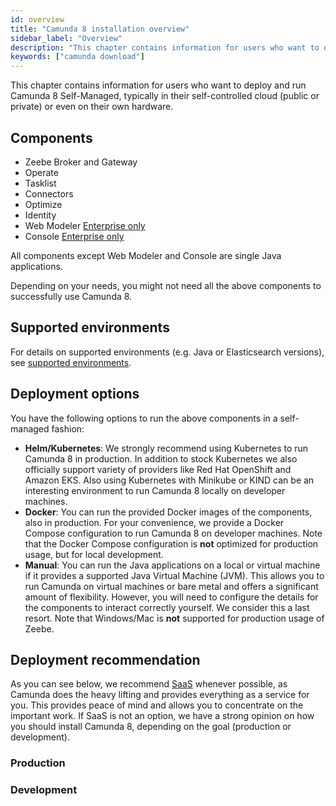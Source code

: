 ```yaml
---
id: overview
title: "Camunda 8 installation overview"
sidebar_label: "Overview"
description: "This chapter contains information for users who want to deploy and run Camunda 8 Self-Managed in their self-controlled cloud or own hardware."
keywords: ["camunda download"]
---
```


This chapter contains information for users who want to deploy and run Camunda 8 Self-Managed, typically in their self-controlled cloud (public or private) or even on their own hardware.

## Components

- Zeebe Broker and Gateway
- Operate
- Tasklist
- Connectors
- Optimize
- Identity
- Web Modeler [<span class="badge badge--enterprise-only">Enterprise only</span>](../../../reference/licenses/#web-modeler)
- Console [<span class="badge badge--enterprise-only">Enterprise only</span>](../../../reference/licenses/#console-sm)

All components except Web Modeler and Console are single Java applications.

Depending on your needs, you might not need all the above components to successfully use Camunda 8.

## Supported environments

For details on supported environments (e.g. Java or Elasticsearch versions), see [supported environments](/reference/supported-environments.md).

## Deployment options

You have the following options to run the above components in a self-managed fashion:

- **Helm/Kubernetes**: We strongly recommend using Kubernetes to run Camunda 8 in production. In addition to stock Kubernetes we also officially support variety of providers like Red Hat OpenShift and Amazon EKS. Also using Kubernetes with Minikube or KIND can be an interesting environment to run Camunda 8 locally on developer machines.
- **Docker**: You can run the provided Docker images of the components, also in production. For your convenience, we provide a Docker Compose configuration to run Camunda 8 on developer machines. Note that the Docker Compose configuration is **not** optimized for production usage, but for local development.
- **Manual**: You can run the Java applications on a local or virtual machine if it provides a supported Java Virtual Machine (JVM). This allows you to run Camunda on virtual machines or bare metal and offers a significant amount of flexibility. However, you will need to configure the details for the components to interact correctly yourself. We consider this a last resort. Note that Windows/Mac is **not** supported for production usage of Zeebe.

## Deployment recommendation

As you can see below, we recommend [SaaS](https://camunda.com/get-started) whenever possible, as Camunda does the heavy lifting and provides everything as a service for you. This provides peace of mind and allows you to concentrate on the important work. If SaaS is not an option, we have a strong opinion on how you should install Camunda 8, depending on the goal (production or development).

### Production

<!-- For production usage in Camunda 8 Self-Managed, we highly recommend using a real Kubernetes cluster and our [Helm charts](/self-managed/installation/deploy/deploy.md) if SaaS provided by Camunda is not an option for you.

We support the following deployment options (the sequence expresses preference) for production:

1. [**SaaS**](https://camunda.com/get-started)
2. **Helm/Kubernetes** independent of where this is hosted, for example OpenShift, EKS, or GKE.
3. [**Docker**](/self-managed/installation/deploy/other/docker.md) images together with the [infrastructure as code (IaC) tool](https://en.wikipedia.org/wiki/Infrastructure_as_code) of your choice.
4. [**Manual**](/self-managed/installation/run-local/manual.md) using the [IaC tool](https://en.wikipedia.org/wiki/Infrastructure_as_code) of your choice. -->

### Development

<!-- For development usage in Camunda 8 Self-Managed, we highly recommend using our [Helm charts on KIND](/self-managed/installation/run-local/local-kubernetes-cluster.md) if SaaS provided by Camunda is not an option for you. Those Helm charts are battle-tested and give you an experience close to production.

We support the following deployment options (the sequence expresses preference) for development:

1. [**SaaS**](https://camunda.com/get-started)
2. **Helm/Kubernetes**
   - Cloud or on-prem cluster with one of managed offering like EKS, GKE, etc.
   - [Local cluster](/self-managed/installation/run-local/local-kubernetes-cluster.md) with KIND.
3. [**Docker**](/self-managed/installation/deploy/other/docker.md) including [Docker Compose](/self-managed/installation/run-local/docker-compose.md), which is **only** recommended for development.
4. [**Manual**](/self-managed/installation/run-local/manual.md) as a last resort if you only need the Zeebe broker. We don't recommend setting up the whole toolchain in this fashion. -->
